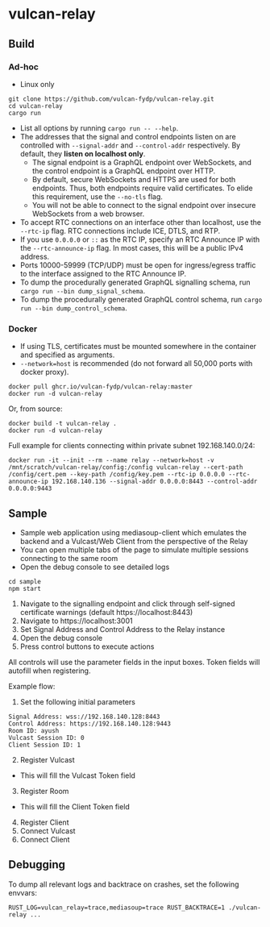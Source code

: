 # vulcan-relay

## Build
### Ad-hoc
- Linux only
```
git clone https://github.com/vulcan-fydp/vulcan-relay.git
cd vulcan-relay
cargo run 
```

- List all options by running `cargo run -- --help`.
- The addresses that the signal and control endpoints listen on are controlled with `--signal-addr` and 
`--control-addr` respectively. By default, they **listen on localhost only**.
	- The signal endpoint is a GraphQL endpoint over WebSockets, and the control endpoint is a GraphQL endpoint over HTTP.
	- By default, secure WebSockets and HTTPS are used for both endpoints. Thus, both endpoints require valid certificates. To elide this requirement, use the `--no-tls` flag.
	- You will not be able to connect to the signal endpoint over insecure WebSockets from a web browser.
- To accept RTC connections on an interface other than localhost, use the `--rtc-ip` flag. 
RTC connections include ICE, DTLS, and RTP. 
- If you use `0.0.0.0` or `::` as the RTC IP, specify an RTC Announce IP with the `--rtc-announce-ip` flag. 
In most cases, this will be a public IPv4 address. 
- Ports 10000-59999 (TCP/UDP) must be open for ingress/egress traffic to the interface assigned to the RTC Announce IP. 
- To dump the procedurally generated GraphQL signalling schema, run `cargo run --bin dump_signal_schema`.
- To dump the procedurally generated GraphQL control schema, run `cargo run --bin dump_control_schema`.

### Docker
- If using TLS, certificates must be mounted somewhere in the container and specified as arguments.
- `--network=host` is recommended (do not forward all 50,000 ports with docker proxy).
```
docker pull ghcr.io/vulcan-fydp/vulcan-relay:master
docker run -d vulcan-relay
```
Or, from source:
```
docker build -t vulcan-relay .
docker run -d vulcan-relay
```

Full example for clients connecting within private subnet 192.168.140.0/24:
```
docker run -it --init --rm --name relay --network=host -v /mnt/scratch/vulcan-relay/config:/config vulcan-relay --cert-path /config/cert.pem --key-path /config/key.pem --rtc-ip 0.0.0.0 --rtc-announce-ip 192.168.140.136 --signal-addr 0.0.0.0:8443 --control-addr 0.0.0.0:9443
```

## Sample
- Sample web application using mediasoup-client which emulates the backend and a Vulcast/Web Client from the perspective of the Relay
- You can open multiple tabs of the page to simulate multiple sessions connecting to the same room
- Open the debug console to see detailed logs
```
cd sample
npm start
```

1. Navigate to the signalling endpoint and click through self-signed certificate warnings (default https://localhost:8443)
2. Navigate to https://localhost:3001
3. Set Signal Address and Control Address to the Relay instance
4. Open the debug console
5. Press control buttons to execute actions

All controls will use the parameter fields in the input boxes. Token fields will autofill when registering. 

Example flow:

1. Set the following initial parameters
```
Signal Address: wss://192.168.140.128:8443
Control Address: https://192.168.140.128:9443
Room ID: ayush
Vulcast Session ID: 0
Client Session ID: 1
```

2. Register Vulcast
- This will fill the Vulcast Token field
3. Register Room
- This will fill the Client Token field
4. Register Client
5. Connect Vulcast
6. Connect Client

## Debugging
To dump all relevant logs and backtrace on crashes, set the following envvars:
```
RUST_LOG=vulcan_relay=trace,mediasoup=trace RUST_BACKTRACE=1 ./vulcan-relay ...
```